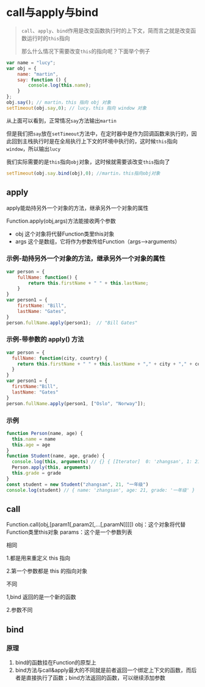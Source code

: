 # call与apply与bind

> `call`、`apply`、`bind`作用是改变函数执行时的上下文，简而言之就是改变函数运行时的`this`指向
>
> 那么什么情况下需要改变`this`的指向呢？下面举个例子

```js
var name = "lucy";
var obj = {
    name: "martin",
    say: function () {
        console.log(this.name);
    }
};
obj.say(); // martin，this 指向 obj 对象
setTimeout(obj.say,0); // lucy，this 指向 window 对象
```

从上面可以看到，正常情况`say`方法输出`martin`

但是我们把`say`放在`setTimeout`方法中，在定时器中是作为回调函数来执行的，因此回到主栈执行时是在全局执行上下文的环境中执行的，这时候`this`指向`window`，所以输出`lucy`

我们实际需要的是`this`指向`obj`对象，这时候就需要该改变`this`指向了

```js
setTimeout(obj.say.bind(obj),0); //martin，this指向obj对象
```

## apply

apply能劫持另外一个对象的方法，继承另外一个对象的属性

Function.apply(obj,args)方法能接收两个参数

- obj 这个对象将代替Function类里this对象
- args 这个是数组，它将作为参数传给Function（args-->arguments）

### 示例-劫持另外一个对象的方法，继承另外一个对象的属性

```js
var person = {
    fullName: function() {
        return this.firstName + " " + this.lastName;
    }
}
var person1 = {
    firstName: "Bill",
    lastName: "Gates",
}
person.fullName.apply(person1);  // "Bill Gates"
```

### 示例-带参数的 apply() 方法

```js
var person = {
  fullName: function(city, country) {
    return this.firstName + " " + this.lastName + "," + city + "," + country;
  }
}
var person1 = {
  firstName:"Bill",
  lastName: "Gates"
}
person.fullName.apply(person1, ["Oslo", "Norway"]);
```

### 示例

```js
function Person(name, age) {
  this.name = name
  this.age = age
}
function Student(name, age, grade) {
  console.log(this, arguments) // {} { [Iterator]  0: 'zhangsan', 1: 21, 2: '一年级' }
  Person.apply(this, arguments)
  this.grade = grade
}
const student = new Student("zhangsan", 21, "一年级")
console.log(student) // { name: 'zhangsan', age: 21, grade: '一年级' }
```

## call

Function.call(obj,[param1[,param2[,…[,paramN]]]])
obj：这个对象将代替Function类里this对象
params：这个是一个参数列表

相同

1.都是用来重定义 this 指向

2.第一个参数都是 this 的指向对象

不同

1,bind 返回的是一个新的函数

2.参数不同

## bind

### 原理

1. bind的函数挂在Function的原型上
2. bind方法与call&apply最大的不同就是前者返回一个绑定上下文的函数，而后者是直接执行了函数；bind方法返回的函数，可以继续添加参数



